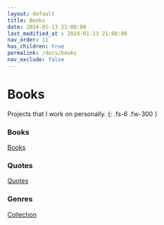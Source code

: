 ```yaml
---
layout: default
title: Books
date: 2024-01-13 21:08:00
last_modified_at : 2024-01-13 21:08:00
nav_order: 11
has_children: true
permalink: /docs/books
nav_exclude: false
---
```


# Books

Projects that I work on personally.
{: .fs-6 .fw-300 }

### Books

[ Books](./Book_Tracker/Books/New_Book.md)

### Quotes

[Quotes](./Book_Tracker/Quotes/Spending%20money%20to%20show%20people%20how%20much%20money%20you%20h%20d5220e25a9464b1e9a919ebc74069225.md)

### Genres

[Collection](./Book_Tracker/Collection/Collection_all.csv)